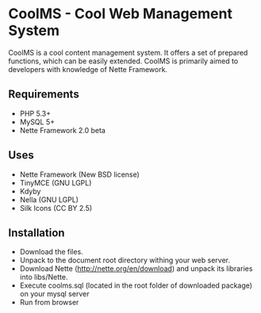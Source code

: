 CoolMS - Cool Web Management System
===================================

CoolMS is a cool content management system. It offers a set of prepared functions, which can be easily extended. CoolMS is primarily aimed to developers with knowledge of Nette Framework.

Requirements
------------

- PHP 5.3+
- MySQL 5+
- Nette Framework 2.0 beta

Uses
----

- Nette Framework (New BSD license)
- TinyMCE (GNU LGPL)
- Kdyby
- Nella (GNU LGPL)
- Silk Icons (CC BY 2.5)

Installation
------------

- Download the files.
- Unpack to the document root directory withing your web server.
- Download Nette (http://nette.org/en/download) and unpack its libraries into libs/Nette.
- Execute coolms.sql (located in the root folder of downloaded package) on your mysql server
- Run from browser

